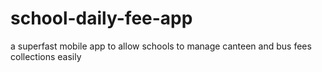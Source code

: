 # school-daily-fee-app
a superfast mobile app to allow schools to manage canteen and bus fees collections easily
